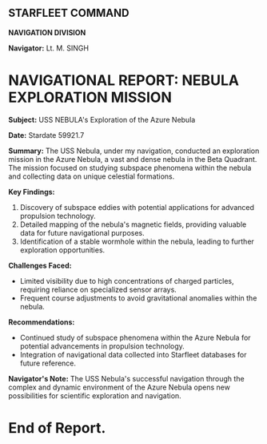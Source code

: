 ## **STARFLEET COMMAND**

**NAVIGATION DIVISION**

**Navigator:** Lt. M. SINGH

# **NAVIGATIONAL REPORT:** NEBULA EXPLORATION MISSION
**Subject:** USS NEBULA's Exploration of the Azure Nebula

**Date:** Stardate 59921.7

**Summary:**
The USS Nebula, under my navigation, conducted an exploration mission in the Azure Nebula, a vast and dense nebula in the Beta Quadrant. The mission focused on studying subspace phenomena within the nebula and collecting data on unique celestial formations.

**Key Findings:**
1. Discovery of subspace eddies with potential applications for advanced propulsion technology.
2. Detailed mapping of the nebula's magnetic fields, providing valuable data for future navigational purposes.
3. Identification of a stable wormhole within the nebula, leading to further exploration opportunities.

**Challenges Faced:**
- Limited visibility due to high concentrations of charged particles, requiring reliance on specialized sensor arrays.
- Frequent course adjustments to avoid gravitational anomalies within the nebula.

**Recommendations:**
- Continued study of subspace phenomena within the Azure Nebula for potential advancements in propulsion technology.
- Integration of navigational data collected into Starfleet databases for future reference.

**Navigator's Note:**
The USS Nebula's successful navigation through the complex and dynamic environment of the Azure Nebula opens new possibilities for scientific exploration and navigation.

# End of Report.
